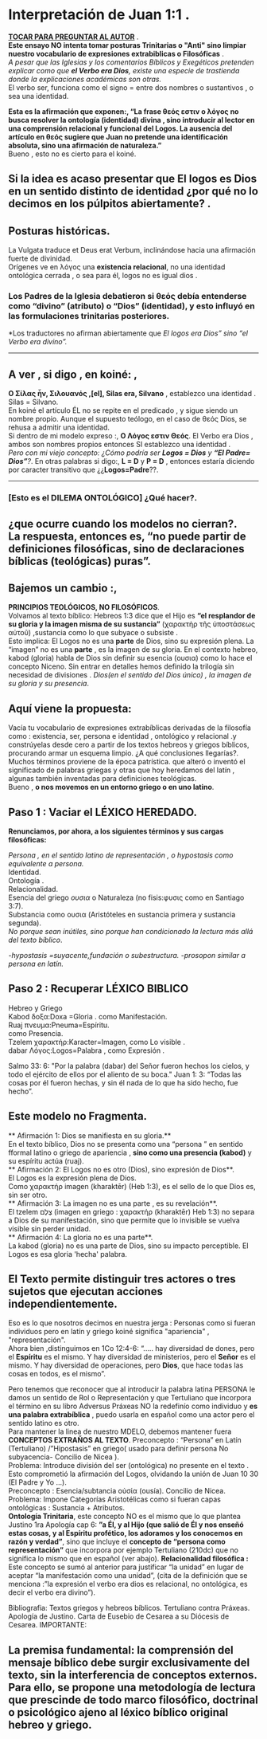 # Interpretación de Juan 1:1 .  
[**TOCAR PARA PREGUNTAR AL AUTOR**](Q2g.html) .   
**Este ensayo NO intenta tomar posturas Trinitarias o "Anti"  sino limpiar nuestro vocabulario de expresiones extrabiblicas o Filosóficas** .       
*A pesar que las Iglesias y los comentarios Bíblicos y Exegéticos pretenden explicar como que **el Verbo era Dios**, existe una especie de trastienda donde la explicaciones académicas son otras.*  
El verbo ser, funciona como el signo  = entre dos nombres o sustantivos , o sea una identidad. 

**Esta es la afirmación que exponen:, “La frase θεός  εστιν ο λόγος no busca resolver la ontología (identidad) divina , sino introducir al lector en una comprensión relacional y funcional del Logos. 
La ausencia del artículo en θεός sugiere que Juan no pretende una identificación absoluta, sino una afirmación de naturaleza.”**  
Bueno , esto no es cierto para el koiné.  
## Si la idea es acaso presentar que El logos  es Dios en un sentido distinto de identidad ¿por qué no lo decimos en los púlpitos abiertamente? . 

## Posturas históricas.
La Vulgata traduce et Deus erat Verbum,  inclinándose hacia una afirmación fuerte de divinidad.    
Orígenes ve en λόγος una **existencia relacional**, no una identidad ontológica cerrada , o sea para él, logos no es igual dios  .  
### Los Padres de la Iglesia debatieron si θεός debía entenderse como “divino” (atributo) o “Dios” (identidad), y esto influyó en las formulaciones trinitarias posteriores.     

*Los  traductores no  afirman abiertamente que *El logos era Dios” sino “el Verbo era divino”.*  

---
 ## A ver ,     si digo , en koiné: ,
**Ο Σίλας ἦν, Σιλουανός ,[el], Silas era, Silvano**  ,   establezco una identidad . Silas = Silvano.   
En  koiné el artículo ÉL no se repite en el predicado , y sigue siendo un nombre propio. 
Aunque el supuesto teólogo, en el caso de θεός Dios,  se rehusa a admitir una identidad.  
Si dentro de mi modelo expreso :,
**Ο Λόγος εστιν Θεός**. El Verbo era Dios , ambos son nombres propios entonces SI establezco una identidad .  
*Pero con mi viejo concepto: ¿Cómo podría ser **Logos = Dios** y **“El Padre= Dios”**?*.
En otras palabras si digo:, **L = D**  y  **P = D** , entonces estaría diciendo por caracter transitivo que ¿¿**Logos=Padre**??.    

--- 
### [Esto es el DILEMA ONTOLÓGICO] ¿Qué hacer?.  
¿que ocurre cuando los modelos no cierran?.  
La respuesta, entonces es, “no puede partir de definiciones filosóficas, sino de declaraciones bíblicas (teológicas) puras”.
---
## Bajemos un cambio :,
**PRINCIPIOS TEOLÓGICOS, NO FILOSÓFICOS**.  
Volvamos al texto bíblico:
Hebreos 1:3 dice que el Hijo es **“el resplandor de su gloria y la imagen misma de su sustancia”** (χαρακτὴρ τῆς ὑποστάσεως αὐτοῦ) ,sustancia como lo que subyace o subsiste .  
Esto implica:
El Logos no es una **parte** de Dios, sino su expresión plena. 
La “imagen” no es una **parte** , es la imagen de su gloria.
En el contexto hebreo, kabod (gloria) habla de Dios sin definir su esencia (ουσια) como lo hace el concepto Niceno. 
Sin entrar en detalles hemos definido la trilogía sin necesidad de divisiones . 
*Dios(en el sentido del Dios único) , la imagen de su gloria y su presencia*.  
## Aquí viene la propuesta:
Vacía tu vocabulario de expresiones extrabíblicas derivadas de la filosofía como : existencia, ser, persona e identidad , ontológico y relacional .y constrúyelas desde cero a partir de los textos hebreos y griegos bíblicos, procurando armar un esquema limpio. ¿A qué conclusiones llegarías?.  
Muchos términos proviene de la época patrística. que alteró o inventó el significado de palabras griegas y otras que hoy heredamos del latín , algunas también inventadas para definiciones teológicas.  
Bueno , **o nos movemos en un entorno griego o en uno latino**.  
## Paso 1 : Vaciar el LÉXICO HEREDADO.  
**Renunciamos, por ahora, a los siguientes términos y sus cargas filosóficas:** 

*Persona , en el sentido latino de representación , o hypostasis como equivalente a persona.*  
Identidad.  
Ontología .  
Relacionalidad.  
Esencia del griego *ουσια* o  Naturaleza (no fisis:φυσις como en Santiago 3:7).   
Substancia como ουσια (Aristóteles en sustancia primera y sustancia segunda).  
*No porque sean inútiles, sino porque han condicionado la lectura más allá del texto bíblico*.  


*-hypostasis =suyacente,fundación o subestructura.
-prosopon similar a persona en latín.*  
## Paso 2 : Recuperar LÉXICO BIBLICO 
Hebreo y Griego  
Kabod  δοξα:Doxa =Gloria . 
  como   Manifestación.  
Ruaj  πνευμα:Pneuma=Espíritu.  
   como Presencia.   
Tzelem  χαρακτήρ:Karacter=Imagen, 
     como Lo visible .           
dabar Λόγος:Logos=Palabra , 
    como Expresión .   

Salmo 33: 6: "Por la palabra (dabar) del Señor fueron hechos los cielos, y todo el ejército de ellos por el aliento de su boca."
Juan 1: 3: “Todas las cosas por él fueron hechas, y sin él nada de lo que ha sido hecho, fue hecho”.  
## Este modelo no Fragmenta.    
** Afirmación 1: Dios se manifiesta en su gloria.**  
En el texto bíblico, Dios no se presenta como una “persona ” en sentido fformal latino o griego de apariencia , **sino como una presencia (kabod)** y su espíritu  actúa (ruaj).    
** Afirmación 2: El Logos no es otro (Dios), sino expresión de Dios**.  
El Logos es la expresión plena de Dios.  
 Como χαρακτήρ imagen  (kharaktēr) (Heb 1:3), es el sello de lo que Dios es, sin ser otro.  
** Afirmación 3: La imagen no es una parte , es su revelación**.   
El tzelem צֶלֶם (imagen en griego : χαρακτήρ (kharaktēr) Heb 1:3) no separa a Dios de su manifestación, sino que permite que lo invisible se vuelva visible sin perder unidad.  
** Afirmación 4: La gloria no es una parte**.  
La kabod (gloria) no es una parte de Dios, sino su impacto perceptible. El Logos es esa gloria 'hecha' palabra.   

## El Texto permite distinguir tres actores o  tres sujetos que ejecutan acciones independientemente. 
Eso es lo que nosotros decimos en nuestra jerga : Personas como si fueran individuos pero en latín y griego koiné significa "apariencia" , "representación".  
Ahora bien ,distinguimos en  1Co 12:4-6: “.....  hay diversidad de dones, pero el **Espíritu** es el mismo. Y hay diversidad de ministerios, pero el **Señor** es el mismo. Y hay diversidad de operaciones, pero **Dios**, que hace todas las cosas en todos, es el mismo”.   

Pero tenemos que reconocer que al introducir la palabra latina PERSONA le damos un sentido de Rol o Representación y que Tertuliano que incorpora el término en su libro Adversus Práxeas NO la redefinío como individuo  y  **es una palabra extrabíblica** , puedo usarla en español como una actor pero el sentido latino es otro.      
Para mantener la linea de nuestro MDELO, debemos mantener fuera **CONCEPTOS EXTRAÑOS AL TEXTO**. 
Preconcepto : “Persona” en Latín (Tertuliano) /”Hipostasis” en griego( usado para definir persona No subyacencia- Concilio de Nicea ).   
Problema:  Introduce división del ser (ontológica) no presente en el texto . 
Esto comprometió la afirmación del Logos, olvidando la unión de Juan 10 30 (El Padre y Yo ...).  
Preconcepto : Esencia/subtancia οὐσία (ousía). Concilio  de Nicea.  
Problema: Impone Categorías Aristotélicas como si fueran capas ontológicas : Sustancia + Atributos.    
**Ontología Trinitaria**, este concepto NO es el mismo que lo que plantea Justino 1ra Apología cap 6: **”a Él, y al Hijo (que salió de Él y nos enseñó estas cosas, y al Espíritu profético, los adoramos y los conocemos en razón y verdad”**, sino que incluye el **concepto de “persona como representación”** que incorpora por ejemplo Tertuliano (210dc) que no significa lo mismo que en español (ver abajo).
**Relacionalidad filosófica :** Este concepto se sumó al anterior para justificar “la unidad” en lugar de aceptar “la manifestación como una unidad”, (cita de la definición que se menciona :”la expresión el verbo era dios es relacional, no ontológica, es decir el verbo era divino”).

Bibliografia:
Textos griegos y hebreos bíblicos.
Tertuliano contra Práxeas.
Apología  de Justino.
Carta de Eusebio de Cesarea a su Diócesis de Cesarea.
IMPORTANTE:
## La premisa fundamental: la comprensión del mensaje bíblico debe surgir exclusivamente del texto, sin la interferencia de conceptos externos. Para ello, se propone una metodología de lectura que prescinde de todo marco filosófico, doctrinal o psicológico ajeno al léxico bíblico original hebreo y griego.

